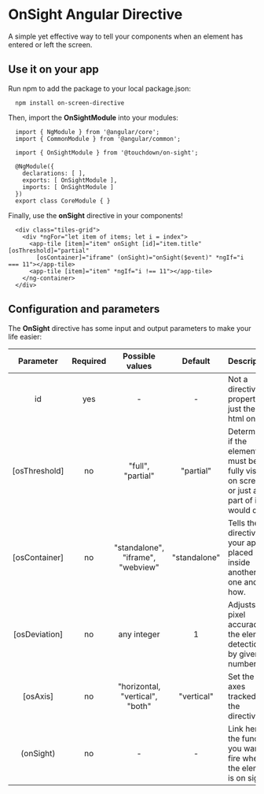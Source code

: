 # OnSight Angular Directive

A simple yet effective way to tell your components when an element has entered or left the screen.

## Use it on your app

Run npm to add the package to your local package.json:

```
  npm install on-screen-directive
```
  
Then, import the **OnSightModule** into your modules:

```
  import { NgModule } from '@angular/core';
  import { CommonModule } from '@angular/common';

  import { OnSightModule } from '@touchdown/on-sight';

  @NgModule({
    declarations: [ ],
    exports: [ OnSightModule ],
    imports: [ OnSightModule ]
  })
  export class CoreModule { }
```

Finally, use the **onSight** directive in your components!

```
  <div class="tiles-grid">
    <div *ngFor="let item of items; let i = index">
      <app-tile [item]="item" onSight [id]="item.title" [osThreshold]="partial"
        [osContainer]="iframe" (onSight)="onSight($event)" *ngIf="i === 11"></app-tile>
      <app-tile [item]="item" *ngIf="i !== 11"></app-tile>
    </ng-container>
  </div>
```

## Configuration and parameters

The **OnSight** directive has some input and output parameters to make your life easier:

| Parameter | Required | Possible values | Default | Description |
| :---: | :---: | :---: | :---: | :--- |
| id | yes | - | - | Not a directive property, just the html one. |
| [osThreshold] | no | "full", "partial" | "partial" | Determines if the element must be fully visible on screen or just a part of it would do. |
| [osContainer] | no | "standalone", "iframe", "webview" | "standalone" | Tells the directive if your app is placed inside another one and how. |
| [osDeviation] | no | any integer | 1 | Adjusts the pixel accuracy of the element detection by given number. |
| [osAxis] | no | "horizontal, "vertical", "both" | "vertical" | Set the axes tracked by the directive. |
| (onSight) | no | - | - | Link here the function you want to fire when the element is on sight. |
